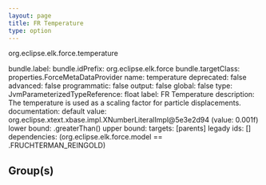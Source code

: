 ```yaml
---
layout: page
title: FR Temperature
type: option
---
```

org.eclipse.elk.force.temperature

bundle.label: 
bundle.idPrefix: org.eclipse.elk.force
bundle.targetClass: properties.ForceMetaDataProvider
name: temperature
deprecated: false
advanced: false
programmatic: false
output: false
global: false
type: JvmParameterizedTypeReference: float
label: FR Temperature
description: The temperature is used as a scaling factor for particle displacements.
documentation: 
default value: org.eclipse.xtext.xbase.impl.XNumberLiteralImpl@5e3e2d94 (value: 0.001f)
lower bound: <XFeatureCallImplCustom>.greaterThan(<XNumberLiteralImpl>)
upper bound: 
targets: [parents]
legady ids: []
dependencies: (org.eclipse.elk.force.model == <XFeatureCallImplCustom>.FRUCHTERMAN_REINGOLD)

## Group(s)


